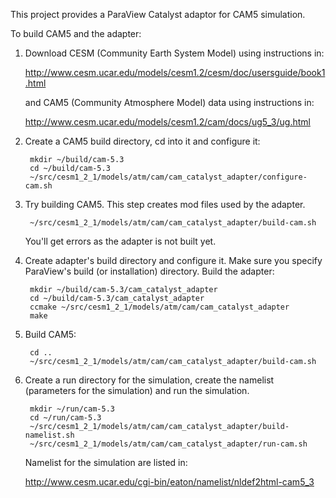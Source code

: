 This project provides a ParaView Catalyst adaptor for CAM5 simulation.

To build CAM5 and the adapter:

1. Download CESM (Community Earth System Model) using instructions in:

    <http://www.cesm.ucar.edu/models/cesm1.2/cesm/doc/usersguide/book1.html>
        
   and CAM5 (Community Atmosphere Model) data using instructions in:
   
   <http://www.cesm.ucar.edu/models/cesm1.2/cam/docs/ug5_3/ug.html>

2. Create a CAM5 build directory, cd into it and configure it:

        mkdir ~/build/cam-5.3
        cd ~/build/cam-5.3
        ~/src/cesm1_2_1/models/atm/cam/cam_catalyst_adapter/configure-cam.sh

3. Try building CAM5. This step creates mod files used by the adapter.

        ~/src/cesm1_2_1/models/atm/cam/cam_catalyst_adapter/build-cam.sh
   You'll get errors as the adapter is not built yet.

3. Create adapter's build directory and configure it. Make sure you
specify ParaView's build (or installation) directory. Build the
adapter:

        mkdir ~/build/cam-5.3/cam_catalyst_adapter
        cd ~/build/cam-5.3/cam_catalyst_adapter
        ccmake ~/src/cesm1_2_1/models/atm/cam/cam_catalyst_adapter
        make

4. Build CAM5:

        cd ..
        ~/src/cesm1_2_1/models/atm/cam/cam_catalyst_adapter/build-cam.sh

5. Create a run directory for the simulation, create the namelist
   (parameters for the simulation) and run the simulation.

        mkdir ~/run/cam-5.3
        cd ~/run/cam-5.3
        ~/src/cesm1_2_1/models/atm/cam/cam_catalyst_adapter/build-namelist.sh
        ~/src/cesm1_2_1/models/atm/cam/cam_catalyst_adapter/run-cam.sh
   Namelist for the simulation are listed in:

   <http://www.cesm.ucar.edu/cgi-bin/eaton/namelist/nldef2html-cam5_3>

